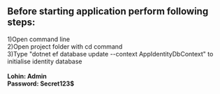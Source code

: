 <h2>Before starting application perform following steps:</h2>
1)Open command line <br>
2)Open project folder with cd command <br>
3)Type "dotnet ef database update --context AppIdentityDbContext" to initialise identity database <br>
<br>
<b>Lohin: Admin</b> <br>
<b>Password: Secret123$ </b>
